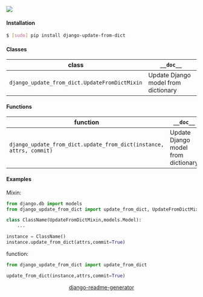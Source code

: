 <!--
https://pypi.org/project/readme-generator/
https://pypi.org/project/python-readme-generator/
https://pypi.org/project/django-readme-generator/
-->

[![](https://img.shields.io/pypi/pyversions/django-update-from-dict.svg?longCache=True)](https://pypi.org/project/django-update-from-dict/)

#### Installation
```bash
$ [sudo] pip install django-update-from-dict
```

#### Classes
class|`__doc__`
-|-
`django_update_from_dict.UpdateFromDictMixin` |Update Django model from dictionary

#### Functions
function|`__doc__`
-|-
`django_update_from_dict.update_from_dict(instance, attrs, commit)` |Update Django model from dictionary

#### Examples
Mixin:
```python
from django.db import models
from django_update_from_dict import update_from_dict, UpdateFromDictMixin

class ClassName(UpdateFromDictMixin,models.Model):
    ...

instance = ClassName()
instance.update_from_dict(attrs,commit=True)
```

function:
```python
from django_update_from_dict import update_from_dict

update_from_dict(instance,attrs,commit=True)
```

<p align="center">
    <a href="https://pypi.org/project/django-readme-generator/">django-readme-generator</a>
</p>